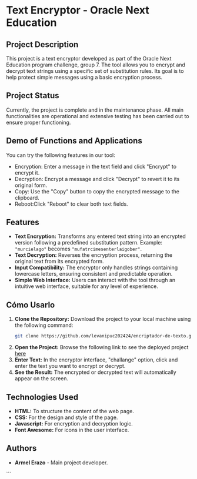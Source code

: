 # Text Encryptor - Oracle Next Education

## Project Description


This project is a text encryptor developed as part of the Oracle Next Education program challenge, group 7. The tool allows you to encrypt and decrypt text strings using a specific set of substitution rules. Its goal is to help protect simple messages using a basic encryption process.

## Project Status

Currently, the project is complete and in the maintenance phase. All main functionalities are operational and extensive testing has been carried out to ensure proper functioning.

## Demo of Functions and Applications

You can try the following features in our tool:
<ul>
  <li><stron>Encryption:</stron> Enter a message in the text field and click "Encrypt" to encrypt it.</li>
  <li><stron>Decryption:</stron> Encrypt a message and click "Decrypt" to revert it to its original form.</li>
  <li><stron>Copy:</stron> Use the "Copy" button to copy the encrypted message to the clipboard.</li>
  <li><stron>Reboot:</stron>Click "Reboot" to clear both text fields. </li>
</ul>

## Features

<ul>
  <li><strong>Text Encryption:</strong> Transforms any entered text string into an encrypted version following a predefined substitution pattern. Example: <code>"murcielago"</code> becomes <code>"mufatrcimesenterlaigober"</code>.</li>
  <li><strong>Text Decryption:</strong> Reverses the encryption process, returning the original text from its encrypted form.</li>
  <li><strong>Input Compatibility:</strong> The encryptor only handles strings containing lowercase letters, ensuring consistent and predictable operation.</li>
  <li><strong>Simple Web Interface:</strong> Users can interact with the tool through an intuitive web interface, suitable for any level of experience.</li>
</ul>

## Cómo Usarlo

1. **Clone the Repository:** Download the project to your local machine using the following command:
   ```bash
   git clone https://github.com/levanipuc202424/encriptador-de-texto.git
2. **Open the Project:** Browse the following link to see the deployed project <a href="https://challangeoraclenexteducation-levanipucs-projects.vercel.app/">here</a>
3. **Enter Text:** In the encryptor interface, "challange" option, click and enter the text you want to encrypt or decrypt.
4. **See the Result:** The encrypted or decrypted text will automatically appear on the screen.

## Technologies Used

<ul>
  <li><strong>HTML:</strong> To structure the content of the web page.</li>
   <li><strong>CSS:</strong> For the design and style of the page.</li>
   <li><strong>Javascript:</strong> For encryption and decryption logic.</li>
   <li><strong>Font Awesome:</strong> For icons in the user interface.</li>
</ul>

## Authors
<ul> <li><strong>Armel Erazo</strong> - Main project developer. </li> </ul> ```
